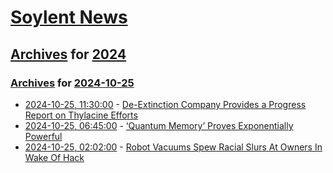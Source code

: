 # [Soylent News](../../../README.md)

## [Archives](../../index.md) for [2024](../index.md)

### [Archives](../../index.md) for [2024-10-25](index.md)

* [2024-10-25, 11:30:00](https://soylentnews.org/article.pl?sid=24/10/24/0229203&from=rss) - [De-Extinction Company Provides a Progress Report on Thylacine Efforts](https://soylentnews.org/article.pl?sid=24/10/24/0229203&from=rss)
* [2024-10-25, 06:45:00](https://soylentnews.org/article.pl?sid=24/10/24/0210242&from=rss) - [‘Quantum Memory’ Proves Exponentially Powerful ](https://soylentnews.org/article.pl?sid=24/10/24/0210242&from=rss)
* [2024-10-25, 02:02:00](https://soylentnews.org/article.pl?sid=24/10/24/013238&from=rss) - [Robot Vacuums Spew Racial Slurs At Owners In Wake Of Hack](https://soylentnews.org/article.pl?sid=24/10/24/013238&from=rss)
